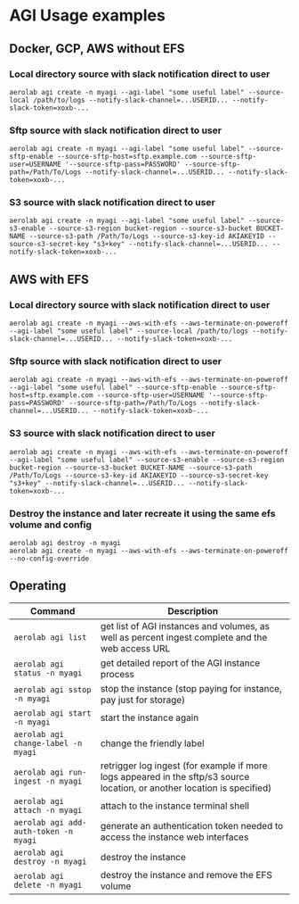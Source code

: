 # AGI Usage examples

## Docker, GCP, AWS without EFS

### Local directory source with slack notification direct to user

```
aerolab agi create -n myagi --agi-label "some useful label" --source-local /path/to/logs --notify-slack-channel=...USERID... --notify-slack-token=xoxb-...
```

### Sftp source with slack notification direct to user

```
aerolab agi create -n myagi --agi-label "some useful label" --source-sftp-enable --source-sftp-host=sftp.example.com --source-sftp-user=USERNAME '--source-sftp-pass=PASSWORD' --source-sftp-path=/Path/To/Logs --notify-slack-channel=...USERID... --notify-slack-token=xoxb-...
```

### S3 source with slack notification direct to user

```
aerolab agi create -n myagi --agi-label "some useful label" --source-s3-enable --source-s3-region bucket-region --source-s3-bucket BUCKET-NAME --source-s3-path /Path/To/Logs --source-s3-key-id AKIAKEYID --source-s3-secret-key "s3+key" --notify-slack-channel=...USERID... --notify-slack-token=xoxb-...
```

## AWS with EFS

### Local directory source with slack notification direct to user

```
aerolab agi create -n myagi --aws-with-efs --aws-terminate-on-poweroff --agi-label "some useful label" --source-local /path/to/logs --notify-slack-channel=...USERID... --notify-slack-token=xoxb-...
```

### Sftp source with slack notification direct to user

```
aerolab agi create -n myagi --aws-with-efs --aws-terminate-on-poweroff --agi-label "some useful label" --source-sftp-enable --source-sftp-host=sftp.example.com --source-sftp-user=USERNAME '--source-sftp-pass=PASSWORD' --source-sftp-path=/Path/To/Logs --notify-slack-channel=...USERID... --notify-slack-token=xoxb-...
```

### S3 source with slack notification direct to user

```
aerolab agi create -n myagi --aws-with-efs --aws-terminate-on-poweroff --agi-label "some useful label" --source-s3-enable --source-s3-region bucket-region --source-s3-bucket BUCKET-NAME --source-s3-path /Path/To/Logs --source-s3-key-id AKIAKEYID --source-s3-secret-key "s3+key" --notify-slack-channel=...USERID... --notify-slack-token=xoxb-...
```

### Destroy the instance and later recreate it using the same efs volume and config

```
aerolab agi destroy -n myagi
aerolab agi create -n myagi --aws-with-efs --aws-terminate-on-poweroff --no-config-override
```

## Operating

Command | Description
--- | ---
`aerolab agi list` | get list of AGI instances and volumes, as well as percent ingest complete and the web access URL
`aerolab agi status -n myagi` | get detailed report of the AGI instance process
`aerolab agi sstop -n myagi` | stop the instance (stop paying for instance, pay just for storage)
`aerolab agi start -n myagi` | start the instance again
`aerolab agi change-label -n myagi` | change the friendly label
`aerolab agi run-ingest -n myagi` | retrigger log ingest (for example if more logs appeared in the sftp/s3 source location, or another location is specified)
`aerolab agi attach -n myagi` | attach to the instance terminal shell
`aerolab agi add-auth-token -n myagi` | generate an authentication token needed to access the instance web interfaces
`aerolab agi destroy -n myagi` | destroy the instance
`aerolab agi delete -n myagi` | destroy the instance and remove the EFS volume
